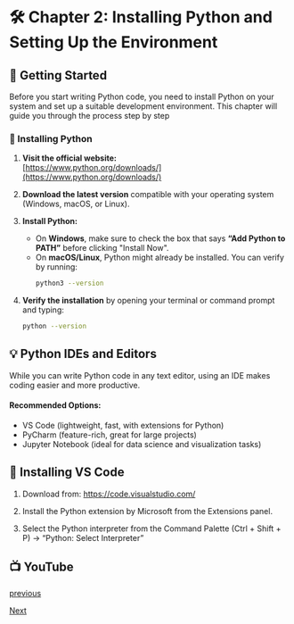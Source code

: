 # 🛠️ Chapter 2: Installing Python and Setting Up the Environment

## 🧩 Getting Started
Before you start writing Python code, you need to install Python on your system and set up a suitable development environment. This chapter will guide you through the process step by step

### 🔽 Installing Python

1. **Visit the official website:**  
   [https://www.python.org/downloads/](https://www.python.org/downloads/)

2. **Download the latest version** compatible with your operating system (Windows, macOS, or Linux).

3. **Install Python:**
   - On **Windows**, make sure to check the box that says **“Add Python to PATH”** before clicking "Install Now".
   - On **macOS/Linux**, Python might already be installed. You can verify by running:
     ```bash
     python3 --version
     ```

4. **Verify the installation** by opening your terminal or command prompt and typing:
   ```bash
   python --version
   ```

## 💡 Python IDEs and Editors
While you can write Python code in any text editor, using an IDE makes coding easier and more productive.

#### Recommended Options:
- VS Code (lightweight, fast, with extensions for Python)
- PyCharm (feature-rich, great for large projects)
- Jupyter Notebook (ideal for data science and visualization tasks)

## 🔧 Installing VS Code
1. Download from: https://code.visualstudio.com/

2. Install the Python extension by Microsoft from the Extensions panel.

3. Select the Python interpreter from the Command Palette (Ctrl + Shift + P) → “Python: Select Interpreter”

## 📺 YouTube

[previous](python_chapter_1_introduction)


[Next]()
